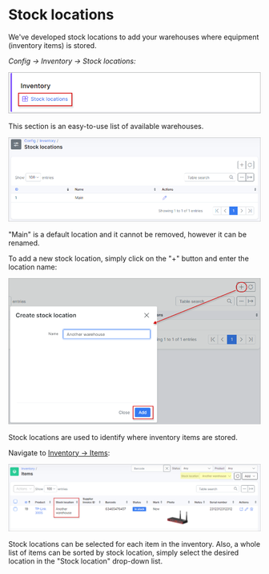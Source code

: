 Stock locations
=============
We've developed stock locations to add your warehouses where equipment (inventory items) is stored.

*Config → Inventory → Stock locations:*

![icon](icon.png)

This section is an easy-to-use list of available warehouses.

![view](view.png)

"Main" is a default location and it cannot be removed, however it can be renamed.

To add a new stock location, simply click on the "+" button and enter the location name:

![Create new](add_new.png)

Stock locations are used to identify where inventory items are stored.

Navigate to [Inventory → Items](inventory/items/items.md):

![Inventory-Items](inventory_items.png)

Stock locations can be selected for each item in the inventory. Also, a whole list of items can be sorted by stock location, simply select the desired location in the "Stock location" drop-down list.
